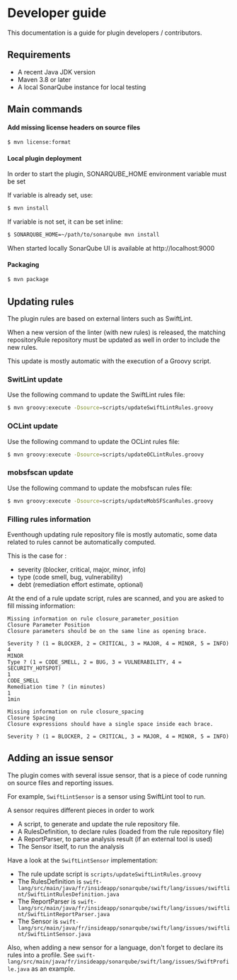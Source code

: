 # Developer guide

This documentation is a guide for plugin developers / contributors.

## Requirements

 - A recent Java JDK version
 - Maven 3.8 or later
 - A local SonarQube instance for local testing

## Main commands

#### Add missing license headers on source files

```bash
$ mvn license:format
```

#### Local plugin deployment

In order to start the plugin, SONARQUBE_HOME environment variable must be set

If variable is already set, use:
```bash
$ mvn install
```

If variable is not set, it can be set inline:
```bash
$ SONARQUBE_HOME=~/path/to/sonarqube mvn install
```

When started locally SonarQube UI is available at http://localhost:9000

#### Packaging

```bash
$ mvn package
```

## Updating rules

The plugin rules are based on external linters such as SwiftLint.

When a new version of the linter (with new rules) is released, the matching repositoryRule repository must be updated as well in order to include the new rules.

This update is mostly automatic with the execution of a Groovy script.

### SwitLint update

Use the following command to update the SwiftLint rules file:

```bash
$ mvn groovy:execute -Dsource=scripts/updateSwiftLintRules.groovy
```

### OCLint update

Use the following command to update the OCLint rules file:

```bash
$ mvn groovy:execute -Dsource=scripts/updateOCLintRules.groovy
```

### mobsfscan update

Use the following command to update the mobsfscan rules file:

```bash
$ mvn groovy:execute -Dsource=scripts/updateMobSFScanRules.groovy
```

### Filling rules information

Eventhough updating rule repository file is mostly automatic, some data related to rules cannot be automatically computed.

This is the case for :
- severity (blocker, critical, major, minor, info)
- type (code smell, bug, vulnerability)
- debt (remediation effort estimate, optional)

At the end of a rule update script, rules are scanned, and you are asked to fill missing information:

```console
Missing information on rule closure_parameter_position
Closure Parameter Position
Closure parameters should be on the same line as opening brace.

Severity ? (1 = BLOCKER, 2 = CRITICAL, 3 = MAJOR, 4 = MINOR, 5 = INFO)
4
MINOR
Type ? (1 = CODE_SMELL, 2 = BUG, 3 = VULNERABILITY, 4 = SECURITY_HOTSPOT)
1
CODE_SMELL
Remediation time ? (in minutes)
1
1min

Missing information on rule closure_spacing
Closure Spacing
Closure expressions should have a single space inside each brace.

Severity ? (1 = BLOCKER, 2 = CRITICAL, 3 = MAJOR, 4 = MINOR, 5 = INFO)
```

## Adding an issue sensor

The plugin comes with several issue sensor, that is a piece of code running on source files and reporting issues.

For example, ``SwiftLintSensor`` is a sensor using SwiftLint tool to run.

A sensor requires different pieces in order to work
- A script, to generate and update the rule repository file.
- A RulesDefinition, to declare rules (loaded from the rule repository file)
- A ReportParser, to parse analysis result (if an external tool is used)
- The Sensor itself, to run the analysis

Have a look at the ``SwiftLintSensor`` implementation:
- The rule update script is ``scripts/updateSwiftLintRules.groovy``
- The RulesDefinition is ``swift-lang/src/main/java/fr/insideapp/sonarqube/swift/lang/issues/swiftlint/SwiftLintRulesDefinition.java``
- The ReportParser is ``swift-lang/src/main/java/fr/insideapp/sonarqube/swift/lang/issues/swiftlint/SwiftLintReportParser.java``
- The Sensor is ``swift-lang/src/main/java/fr/insideapp/sonarqube/swift/lang/issues/swiftlint/SwiftLintSensor.java``

Also, when adding a new sensor for a language, don't forget to declare its rules into a profile. See ``swift-lang/src/main/java/fr/insideapp/sonarqube/swift/lang/issues/SwiftProfile.java`` as an example.